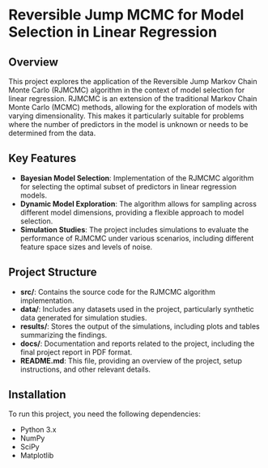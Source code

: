# Reversible Jump MCMC for Model Selection in Linear Regression

## Overview

This project explores the application of the Reversible Jump Markov Chain Monte Carlo (RJMCMC) algorithm in the context of model selection for linear regression. RJMCMC is an extension of the traditional Markov Chain Monte Carlo (MCMC) methods, allowing for the exploration of models with varying dimensionality. This makes it particularly suitable for problems where the number of predictors in the model is unknown or needs to be determined from the data.

## Key Features

- **Bayesian Model Selection**: Implementation of the RJMCMC algorithm for selecting the optimal subset of predictors in linear regression models.
- **Dynamic Model Exploration**: The algorithm allows for sampling across different model dimensions, providing a flexible approach to model selection.
- **Simulation Studies**: The project includes simulations to evaluate the performance of RJMCMC under various scenarios, including different feature space sizes and levels of noise.

## Project Structure

- **src/**: Contains the source code for the RJMCMC algorithm implementation.
- **data/**: Includes any datasets used in the project, particularly synthetic data generated for simulation studies.
- **results/**: Stores the output of the simulations, including plots and tables summarizing the findings.
- **docs/**: Documentation and reports related to the project, including the final project report in PDF format.
- **README.md**: This file, providing an overview of the project, setup instructions, and other relevant details.

## Installation

To run this project, you need the following dependencies:

- Python 3.x
- NumPy
- SciPy
- Matplotlib
